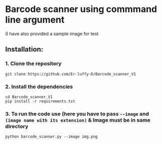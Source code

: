 # Barcode scanner using commmand line argument
(I have also provided a sample image for test 
## Installation:

  ### 1. Clone the repository
  ```
  git clone https://github.com/Er-luffy-D/Barcode_scanner_V1
  ```
  ### 2. Install the dependencies
  ```
  cd Barcode_scanner_V1
  pip install -r requirements.txt
  ```
  ### 3. To run the code use (here you have to pass `--image` and `(image name with its extension)` & Image must be in same directory
  ```
  python barcode_scanner.py --image img.png
  ```
